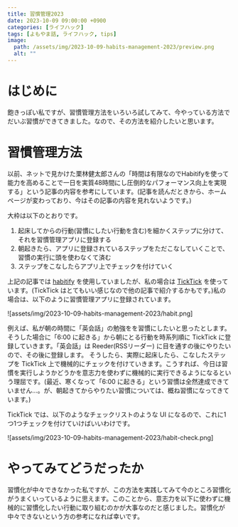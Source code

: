 ```yaml
---
title: 習慣管理2023
date: 2023-10-09 09:00:00 +0900
categories: [ライフハック]
tags: [よもやま話, ライフハック, tips]
image:
  path: /assets/img/2023-10-09-habits-management-2023/preview.png
  alt: ""
---
```


# はじめに

飽きっぽい私ですが、習慣管理方法をいろいろ試してみて、今やっている方法でだいぶ習慣ができてきました。なので、その方法を紹介したいと思います。

# 習慣管理方法

以前、ネットで見かけた栗林健太郎さんの「時間は有限なのでHabitifyを使って能力を高めることで一日を実質48時間にし圧倒的なパフォーマンス向上を実現する」という記事の内容を参考にしています。(記事を読んだときから、ホームページが変わっており、今はその記事の内容を見れないようです。)

大枠は以下のとおりです。

1. 起床してからの行動(習慣にしたい行動を含む)を細かくステップに分けて、それを習慣管理アプリに登録する
2. 朝起きたら、アプリに登録されているステップをただこなしていくことで、習慣の実行に頭を使わなくて済む
3. ステップをこなしたらアプリ上でチェックを付けていく

上記の記事では [habitify](https://www.habitify.me/) を使用していましたが、私の場合は [TickTick](https://ticktick.com) を使っています。(TickTick はとてもいい感じなので他の記事で紹介するかもです。)私の場合は、以下のように習慣管理アプリに登録されています。

![assets/img/2023-10-09-habits-management-2023/habit.png]

例えば、私が朝の時間に「英会話」の勉強をを習慣にしたいと思ったとします。そうした場合に「6:00 に起きる」から朝にとる行動を時系列順に TickTick に登録していきます。「英会話」は Reeder(RSSリーダー) に目を通すの後にやりたいので、その後に登録します。
そうしたら、実際に起床したら、こなしたステップを TickTick 上で機械的にチェックを付けていきます。こうすれば、今日は習慣を実行しようかどうかを意志力を使わずに機械的に実行できるようになるという理屈です。(最近、寒くなって「6:00 に起きる」という習慣は全然達成できていません...。が、朝起きてからやりたい習慣については、概ね習慣になってきています。)

TickTick では、以下のようなチェックリストのような UI になるので、これに1つ1つチェックを付けていけばいいわけです。

![assets/img/2023-10-09-habits-management-2023/habit-check.png]

# やってみてどうだったか

習慣化が中々できなかった私ですが、この方法を実践してみて今のところ習慣化がうまくいっているように思えます。このことから、意志力を以下に使わずに機械的に習慣化したい行動に取り組むのかが大事なのだと感じました。習慣化が中々できないという方の参考になれば幸いです。

